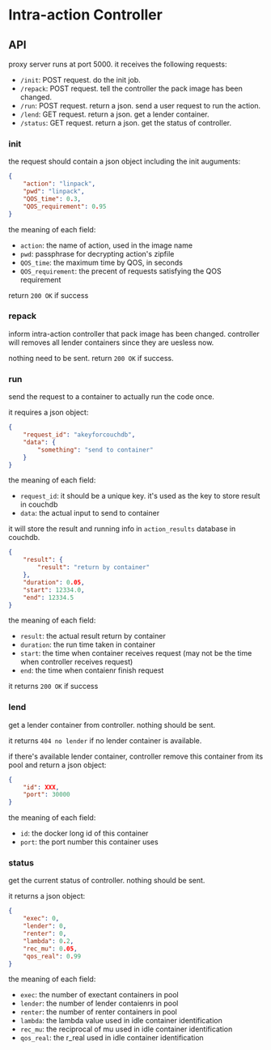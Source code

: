# Intra-action Controller

## API
proxy server runs at port 5000. it receives the following requests:
- `/init`: POST request. do the init job.
- `/repack`: POST request. tell the controller the pack image has been changed.
- `/run`: POST request. return a json. send a user request to run the action.
- `/lend`: GET request. return a json. get a lender container.
- `/status`: GET request. return a json. get the status of controller.

### init
the request should contain a json object including the init auguments:
```json
{
    "action": "linpack",
    "pwd": "linpack",
    "QOS_time": 0.3,
    "QOS_requirement": 0.95
}
```

the meaning of each field:
- `action`: the name of action, used in the image name
- `pwd`: passphrase for decrypting action's zipfile
- `QOS_time`: the maximum time by QOS, in seconds
- `QOS_requirement`: the precent of requests satisfying the QOS requirement

return `200 OK` if success

### repack
inform intra-action controller that pack image has been changed. controller will removes all lender containers since they are uesless now.

nothing need to be sent. return `200 OK` if success.

### run
send the request to a container to actually run the code once.

it requires a json object:
```json
{
    "request_id": "akeyforcouchdb",
    "data": {
        "something": "send to container"
    }
}
```

the meaning of each field:
- `request_id`: it should be a unique key. it's used as the key to store result in couchdb
- `data`: the actual input to send to container

it will store the result and running info in `action_results` database in couchdb.
```json
{
    "result": {
        "result": "return by container"
    },
    "duration": 0.05,
    "start": 12334.0,
    "end": 12334.5
}
```

the meaning of each field:
- `result`: the actual result return by container
- `duration`: the run time taken in container
- `start`: the time when container receives request (may not be the time when controller receives request)
- `end`: the time when contaienr finish request

it returns `200 OK` if success

### lend
get a lender container from controller. nothing should be sent.

it returns `404 no lender` if no lender container is available.

if there's available lender container, controller remove this container from its pool and return a json object:
```json
{
    "id": XXX,
    "port": 30000
}
```

the meaning of each field:
- `id`: the docker long id of this container
- `port`: the port number this container uses

### status
get the current status of controller. nothing should be sent.

it returns a json object:
```json
{
    "exec": 0,
    "lender": 0,
    "renter": 0,
    "lambda": 0.2,
    "rec_mu": 0.05,
    "qos_real": 0.99
}
```

the meaning of each field:
- `exec`: the number of exectant containers in pool
- `lender`: the number of lender contaienrs in pool
- `renter`: the number of renter containers in pool
- `lambda`: the lambda value used in idle container identification
- `rec_mu`: the reciprocal of mu used in idle container identification
- `qos_real`: the r_real used in idle container identification